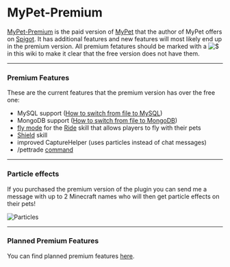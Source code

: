 # MyPet-Premium

[MyPet-Premium](https://www.spigotmc.org/resources/mypet-premium.17566/) is the paid version of [MyPet](https://www.spigotmc.org/resources/mypet.12725/) that the author of MyPet offers on [Spigot](https://www.spigotmc.org/). It has additional features and new features will most likely end up in the premium version. All premium fetatures should be marked with a ![$](/wiki/images/premium.gif) in this wiki to make it clear that the free version does not have them.

----

### Premium Features

These are the current features that the premium version has over the free one:

*  MySQL support ([How to switch from file to MySQL](tutorials/how_to_upgrade_from_file_to_mysql))
*  MongoDB support ([How to switch from file to MongoDB](tutorials/how_to_upgrade_from_file_to_mongodb))
*  [fly mode](skills/ride#demonstration) for the [Ride](skills/ride) skill that allows players to fly with their pets
*  [Shield](skills/shield) skill
*  improved CaptureHelper (uses particles instead of chat messages)
*  /pettrade [command](commands)

----
### Particle effects

If you purchased the premium version of the plugin you can send me a message with up to 2 Minecraft names who will then get particle effects on their pets!

![Particles](/wiki/images/particles.gif)

----

###  Planned Premium Features

You can find planned premium features [here](https://github.com/xXKeyleXx/MyPet/issues?q=is%3Aissue+is%3Aopen+label%3APremium+-label%3ABug+-label%3A%22Bug+(Unconfirmed)%22).
